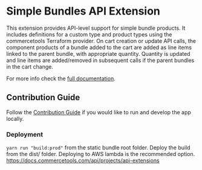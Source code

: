 # Simple Bundles API Extension

This extension provides API-level support for simple bundle products. It includes definitions for a custom type and product types using the commercetools Terraform provider. On cart creation or update API calls, the component products of a bundle added to the cart are added as line items linked to the parent bundle, with appropriate quantity. Quantity is updated and line items are added/removed in subsequent calls if the parent bundles in the cart change.

For more info check the [full documentation](./docs/index.md).

## Contribution Guide

Follow the [Contribution Guide](docs/ContributionGuide.md) if you would like to run and develop the app locally.

### Deployment
`yarn run "build:prod"` from the static bundle root folder. Deploy the build from the dist/ folder. Deploying to AWS lambda is the recommended option.
https://docs.commercetools.com/api/projects/api-extensions

